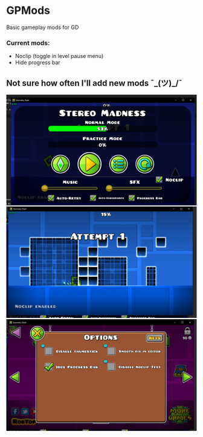 # GPMods

Basic gameplay mods for GD

### Current mods:

 * Noclip (toggle in level pause menu)
 * Hide progress bar

## Not sure how often I'll add new mods ¯\_(ツ)_/¯

![](https://raw.githubusercontent.com/HJfod/GPMods/master/github/noclip.png)
![](https://raw.githubusercontent.com/HJfod/GPMods/master/github/enabled.png)
![](https://raw.githubusercontent.com/HJfod/GPMods/master/github/options.png)

